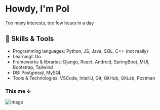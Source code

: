 # Howdy, I'm Pol

Too many interests, too few hours in a day

## 🔧 Skills & Tools
- Programming languages: Python, JS, Java, SQL, C++ (not really)
- Learning!: Go
- Frameworks & libraries: Django, React, Android, SpringBoot, MUI, Bootstrap, Tailwind
- DB: Postgresql, MySQL
- Tools & Technologies: VSCode, IntelliJ, Git, GitHub, GitLab, Postman

### This me ↓
![image](https://github.com/user-attachments/assets/5e40a5db-53f4-426a-ba5b-9633136d8726)
